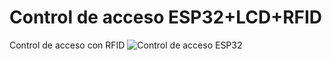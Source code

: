 # Control de acceso ESP32+LCD+RFID
Control de acceso con RFID
![Control de acceso ESP32](/imagenes/LCD_ESP32_bb.jpg "Control de acceso ESP32 & RFID")
